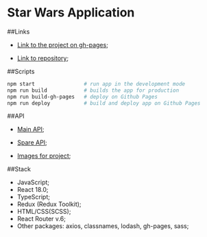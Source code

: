 # Star Wars Application

##Links

- [Link to the project on gh-pages](https://bohdansolo.github.io/react-star-wars/);

- [Link to repository](https://github.com/BohdanSolo/react-star-wars);

##Scripts

```bash
npm start                # run app in the development mode
npm run build            # builds the app for production
npm run build-gh-pages   # deploy on Github Pages
npm run deploy           # build and deploy app on Github Pages
```

##API
- [Main API](https://swapi.dev/);

- [Spare API](https://swapi.py4e.com/);

- [Images for project](https://starwars-visualguide.com/);

##Stack
- JavaScript;
- React 18.0;
- TypeScript;
- Redux (Redux Toolkit);
- HTML/CSS(SCSS);
- React Router v.6;
- Other packages: axios, classnames, lodash, gh-pages, sass;